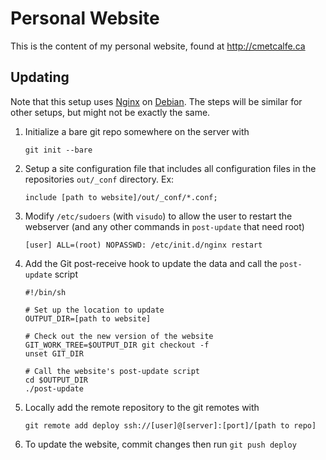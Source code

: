 Personal Website
================

This is the content of my personal website, found at http://cmetcalfe.ca


Updating
-----
Note that this setup uses [Nginx](http://nginx.org/) on [Debian](http://www.debian.org/). The steps will be similar for other setups, but might not be exactly the same.

1. Initialize a bare git repo somewhere on the server with

    `git init --bare`

2. Setup a site configuration file that includes all configuration files in the repositories `out/_conf` directory. Ex:

    ```
    include [path to website]/out/_conf/*.conf;
    ```

3. Modify `/etc/sudoers` (with `visudo`) to allow the user to restart the webserver (and any other commands in `post-update` that need root)

    ```
    [user] ALL=(root) NOPASSWD: /etc/init.d/nginx restart
    ```

4. Add the Git post-receive hook to update the data and call the `post-update` script

    ```
    #!/bin/sh

    # Set up the location to update
    OUTPUT_DIR=[path to website]

    # Check out the new version of the website
    GIT_WORK_TREE=$OUTPUT_DIR git checkout -f
    unset GIT_DIR

    # Call the website's post-update script
    cd $OUTPUT_DIR
    ./post-update
    ```

5. Locally add the remote repository to the git remotes with

    `git remote add deploy ssh://[user]@[server]:[port]/[path to repo]`

6. To update the website, commit changes then run `git push deploy`
